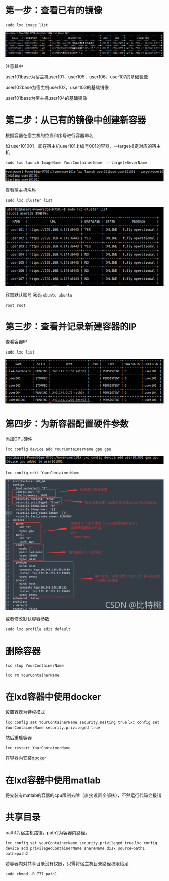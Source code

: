# 第一步：查看已有的镜像

`sudo lxc image list`

![image-20230413190356273](https://github.com/Chaos-Hu-edu/340_GPU_SERVER/blob/main/lxd容器使用说明/img/img1.png)

注意其中 

user101base为宿主机user101，user105，user106，user107的基础镜像

user102base为宿主机user102，user103的基础镜像

user101base为宿主机user104的基础镜像

# 第二步：从已有的镜像中创建新容器

根据容器在宿主机的位置和序号进行容器命名

如 user101001，即在宿主机user101上编号001的容器，--target指定对应的宿主机

`sudo lxc launch ImageName YourContainerName  --target=SeverName`

![image-20230413191318359](https://github.com/Chaos-Hu-edu/340_GPU_SERVER/blob/main/lxd容器使用说明/img/img2.png)

查看宿主机名称

`sudo lxc cluster list`

![image-20230413190932123](https://github.com/Chaos-Hu-edu/340_GPU_SERVER/blob/main/lxd容器使用说明/img/img3.png)



容器默认账号 密码
`ubuntu ubuntu`

`root root`

# 第三步：查看并记录新建容器的IP

查看容器IP

`sudo lxc list`

![image-20230413191440858](https://github.com/Chaos-Hu-edu/340_GPU_SERVER/blob/main/lxd容器使用说明/img/img4.png)

# 第四步：为新容器配置硬件参数

添加GPU硬件

`lxc config device add YourContainerName gpu gpu`

![image-20230413191620404](https://github.com/Chaos-Hu-edu/340_GPU_SERVER/blob/main/lxd容器使用说明/img/img5.png)

`lxc config edit YourContainerName`

![在这里插入图片描述](https://github.com/Chaos-Hu-edu/340_GPU_SERVER/blob/main/lxd容器使用说明/img/img6.png)

或者修改默认容器参数

`sudo lxc profile edit default`

# 删除容器

`lxc stop YourContainerName`

`lxc rm YourContainerName`

# 在lxd容器中使用docker

设置容器为特权模式

`lxc config set YourContainerName security.nesting true`
`lxc config set YourContainerName security.privileged true`

然后重启容器

`lxc restart YourContainerName`

[在容器内安装docker](https://docs.docker.com/install/linux/docker-ce/ubuntu/)

# 在lxd容器中使用matlab

将安装有matlab的容器的cpu限制去除（直接设置全部核），不然运行代码会报错

# 共享目录

path1为宿主机路径，path2为容器内路径。

`lxc config set yourContainerName security.privileged true`
`lxc config device add privilegedContainerName shareName disk source=path1 path=path2`

若容器内对共享目录沒有权限，只需将宿主机目录路径权限给足

`sudo chmod -R 777 path1`
